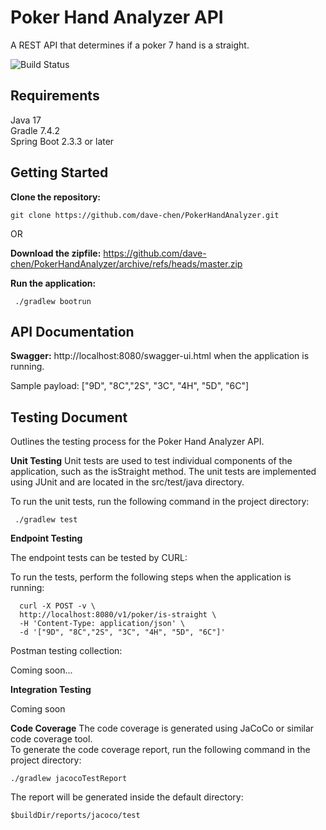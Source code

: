 


# Poker Hand Analyzer API

A REST API that determines if a poker 7 hand is a straight.

![Build Status](https://app.travis-ci.com/dave-chen/PokerHandAnalyzer.svg?branch=master)

## Requirements

Java 17  
Gradle 7.4.2  
Spring Boot 2.3.3 or later

## Getting Started

**Clone the repository:**

    git clone https://github.com/dave-chen/PokerHandAnalyzer.git  


OR

**Download the zipfile:**
https://github.com/dave-chen/PokerHandAnalyzer/archive/refs/heads/master.zip


**Run the application:**

     ./gradlew bootrun


## API Documentation

**Swagger:**
http://localhost:8080/swagger-ui.html when the application is running.

Sample payload: ["9D", "8C","2S", "3C", "4H", "5D", "6C"]

## Testing Document

Outlines the testing process for the Poker Hand Analyzer API.

**Unit Testing**
Unit tests are used to test individual components of the application, such as the isStraight method. The unit tests are implemented using JUnit and are located in the src/test/java directory.

To run the unit tests, run the following command in the project directory:

     ./gradlew test

**Endpoint Testing**

The endpoint tests can be tested by CURL:

To run the  tests, perform the following steps when the application is running:

      curl -X POST -v \
      http://localhost:8080/v1/poker/is-straight \
      -H 'Content-Type: application/json' \
      -d '["9D", "8C","2S", "3C", "4H", "5D", "6C"]'

Postman testing collection:

Coming soon...


**Integration Testing**

Coming soon

**Code Coverage**
The code coverage is generated using JaCoCo or similar code coverage tool.    
To generate the code coverage report, run the following command in the project directory:

    ./gradlew jacocoTestReport

The report will be generated inside the default directory:

    $buildDir/reports/jacoco/test
